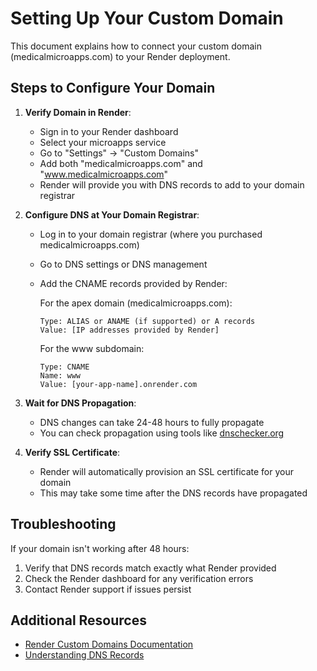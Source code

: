# Setting Up Your Custom Domain

This document explains how to connect your custom domain (medicalmicroapps.com) to your Render deployment.

## Steps to Configure Your Domain

1. **Verify Domain in Render**:
   - Sign in to your Render dashboard
   - Select your microapps service
   - Go to "Settings" → "Custom Domains"
   - Add both "medicalmicroapps.com" and "www.medicalmicroapps.com"
   - Render will provide you with DNS records to add to your domain registrar

2. **Configure DNS at Your Domain Registrar**:
   - Log in to your domain registrar (where you purchased medicalmicroapps.com)
   - Go to DNS settings or DNS management
   - Add the CNAME records provided by Render:
     
     For the apex domain (medicalmicroapps.com):
     ```
     Type: ALIAS or ANAME (if supported) or A records
     Value: [IP addresses provided by Render]
     ```
     
     For the www subdomain:
     ```
     Type: CNAME
     Name: www
     Value: [your-app-name].onrender.com
     ```

3. **Wait for DNS Propagation**:
   - DNS changes can take 24-48 hours to fully propagate
   - You can check propagation using tools like [dnschecker.org](https://dnschecker.org)

4. **Verify SSL Certificate**:
   - Render will automatically provision an SSL certificate for your domain
   - This may take some time after the DNS records have propagated

## Troubleshooting

If your domain isn't working after 48 hours:

1. Verify that DNS records match exactly what Render provided
2. Check the Render dashboard for any verification errors
3. Contact Render support if issues persist

## Additional Resources

- [Render Custom Domains Documentation](https://render.com/docs/custom-domains)
- [Understanding DNS Records](https://render.com/docs/dns) 